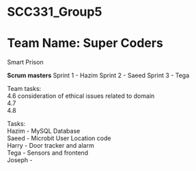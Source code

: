 # SCC331_Group5
# Team Name: Super Coders
Smart Prison

**Scrum masters**
Sprint 1 - Hazim
Sprint 2 - Saeed
Sprint 3 - Tega

Team tasks:\
4.6  consideration of ethical issues related to domain\
4.7\
4.8

Tasks:\
Hazim -  MySQL Database\
Saeed - Microbit User Location code\
Harry - Door tracker and alarm\
Tega - Sensors and frontend\
Joseph -
